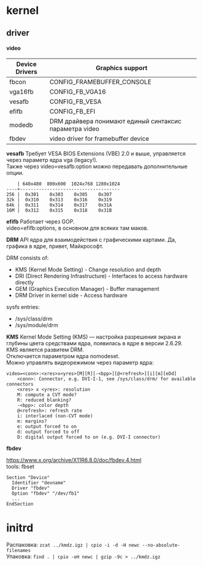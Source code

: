 # kernel

## driver

#### video

| Device Drivers | Graphics support |
|-|-|
| fbcon | CONFIG_FRAMEBUFFER_CONSOLE |
| vga16fb | CONFIG_FB_VGA16 |
| vesafb | CONFIG_FB_VESA |
| efifb | CONFIG_FB_EFI |
| modedb | DRM драйвера понимают единый синтаксис параметра video |
| fbdev | video driver for framebuffer device |

**vesafb**
Требует VESA BIOS Extensions (VBE) 2.0 и выше, управляется через параметр ядра vga (legacy!).  
Также через video=vesafb:option можно передавать дополнительные опции.  
```
    | 640x480  800x600  1024x768 1280x1024
----+-------------------------------------
256 |  0x301    0x303    0x305    0x307
32k |  0x310    0x313    0x316    0x319
64k |  0x311    0x314    0x317    0x31A
16M |  0x312    0x315    0x318    0x31B
```  

**efifb**
Работает через GOP.  
video=efifb:options, в основном для всяких там маков.  

**DRM**
API ядра для взаимодействия с графическими картами. Да, графика в ядре, привет, Майкрософт.  

DRM consists of:  
* KMS (Kernel Mode Setting) - Change resolution and depth  
* DRI (Direct Rendering Infrastructure) - Interfaces to access hardware directly  
* GEM (Graphics Execution Manager) - Buffer management  
* DRM Driver in kernel side - Access hardware  

sysfs entries:  
* /sys/class/drm  
* /sys/module/drm  

**KMS**
Kernel Mode Setting (KMS) — настройка разрешения экрана и глубины цвета средствами ядра, появилась в ядре в версии 2.6.29.  
KMS является развитем DRM.  
Отключается параметром ядра nomodeset.  
Можно управлять видеорежимом через параметр ядра:  
```
video=<conn>:<xres>x<yres>[M][R][-<bpp>][@<refresh>][i][m][eDd]
    <conn>: Connector, e.g. DVI-I-1, see /sys/class/drm/ for available connectors
    <xres> x <yres>: resolution
    M: compute a CVT mode?
    R: reduced blanking?
    -<bpp>: color depth
    @<refresh>: refresh rate
    i: interlaced (non-CVT mode)
    m: margins?
    e: output forced to on
    d: output forced to off
    D: digital output forced to on (e.g. DVI-I connector)
```

**fbdev**

https://www.x.org/archive/X11R6.8.0/doc/fbdev.4.html  
tools: fbset  
```
Section "Device" 
  Identifier "devname" 
  Driver "fbdev" 
  Option "fbdev" "/dev/fb1" 
  ...
EndSection
```  

# initrd

Распаковка: ```zcat ../kmdz.igz | cpio -i -d -H newc --no-absolute-filenames```  
Упаковка: ```find . | cpio -oH newc | gzip -9c > ../kmdz.igz```  
